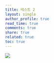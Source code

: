 ```yaml
---
title: 테스트 2
layout: single
author_profile: true
read_time: true
comments: true
share: true
related: true
toc: true
---
```


![](https://drive.google.com/uc?export=view&id=1kLCv8WdK9PNfXMPmOm3C0F6xoPiGrgvm)

